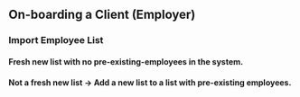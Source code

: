 ## On-boarding a Client (Employer)
### Import Employee List

#### Fresh new list with no pre-existing-employees in the system.

#### Not a fresh new list -> Add a new list to a list with pre-existing employees.

